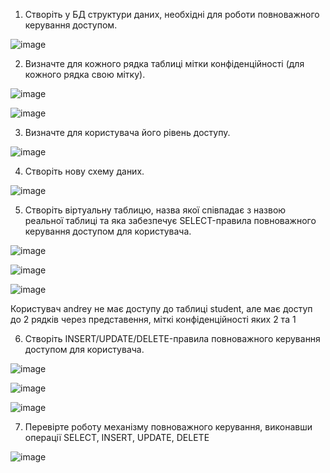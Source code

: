 1. Створіть у БД структури даних, необхідні для роботи повноважного керування доступом.

![image](https://user-images.githubusercontent.com/56974924/214847377-dffee284-a24c-4dd2-9929-9a5191d0d730.png)

2. Визначте для кожного рядка таблиці мітки конфіденційності (для кожного рядка свою мітку).

![image](https://user-images.githubusercontent.com/56974924/214848321-bbb13d70-dcce-40dd-950d-1dfc0938b8fe.png)

![image](https://user-images.githubusercontent.com/56974924/214850401-8422bcfe-143a-454a-9d46-0905150fad29.png)

3. Визначте для користувача його рівень доступу.

![image](https://user-images.githubusercontent.com/56974924/214850446-c856e49c-33ce-499c-9fd7-7abde69b894f.png)

4. Створіть нову схему даних.

![image](https://user-images.githubusercontent.com/56974924/214850587-481fc742-ad7f-47b7-b12f-fafc3158e9a5.png)

5. Створіть віртуальну таблицю, назва якої співпадає з назвою реальної таблиці та яка забезпечує SELECT-правила повноважного керування доступом для користувача.

![image](https://user-images.githubusercontent.com/56974924/214850992-e7689b69-6265-4034-9a30-2b6d47791201.png)

![image](https://user-images.githubusercontent.com/56974924/214852224-a2cfed34-aaec-403f-b32f-366a7dfde373.png)

![image](https://user-images.githubusercontent.com/56974924/214852386-d149d5b0-a781-4749-896f-e2c67328f421.png)

Користувач andrey не має доступу до таблиці student, але має доступ до 2 рядків через представення, міткі конфіденційності яких 2 та 1

6. Створіть INSERT/UPDATE/DELETE-правила повноважного керування доступом для користувача.

![image](https://user-images.githubusercontent.com/56974924/214853738-a80ad383-9a84-4350-b297-1304aa36e28a.png)

![image](https://user-images.githubusercontent.com/56974924/214853771-67712898-d271-433f-8aa6-143d753a2ab3.png)

![image](https://user-images.githubusercontent.com/56974924/214855172-03fa31e9-d244-47db-90a2-dc64f79d249d.png)

7. Перевірте роботу механізму повноважного керування, виконавши операції
SELECT, INSERT, UPDATE, DELETE

![image](https://user-images.githubusercontent.com/56974924/214856931-1554c93d-9d16-4c45-8680-bba869807139.png)
